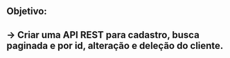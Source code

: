 <p><h2><strong>Objetivo:</h2></p></strong>
<strong><h2><p> -> Criar uma API REST para cadastro, busca paginada e por id, alteração e deleção do cliente.</h2></strong>
